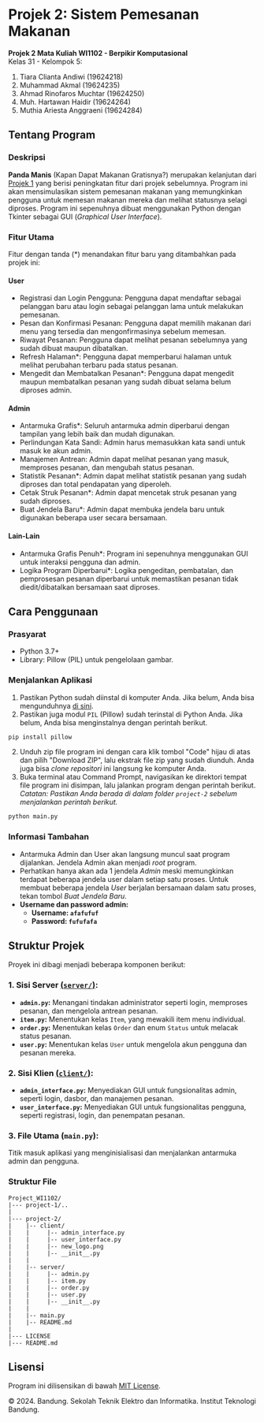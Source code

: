 # Projek 2: Sistem Pemesanan Makanan
**Projek 2 Mata Kuliah WI1102 - Berpikir Komputasional**  
Kelas 31 - Kelompok 5:
1. Tiara Clianta Andiwi (19624218) 
2. Muhammad Akmal (19624235) 
3. Ahmad Rinofaros Muchtar (19624250) 
4. Muh. Hartawan Haidir (19624264) 
5. Muthia Ariesta Anggraeni (19624284) 

## Tentang Program
### Deskripsi
**Panda Manis** (Kapan Dapat Makanan Gratisnya?) merupakan kelanjutan dari [Projek 1](../project-1/) yang berisi peningkatan fitur dari projek sebelumnya. Program ini akan mensimulasikan sistem pemesanan makanan yang memungkinkan pengguna untuk memesan makanan mereka dan melihat statusnya selagi diproses. Program ini sepenuhnya dibuat menggunakan Python dengan Tkinter sebagai GUI (*Graphical User Interface*).

### Fitur Utama
Fitur dengan tanda (*) menandakan fitur baru yang ditambahkan pada projek ini:

#### User
- Registrasi dan Login Pengguna: Pengguna dapat mendaftar sebagai pelanggan baru atau login sebagai pelanggan lama untuk melakukan pemesanan.
- Pesan dan Konfirmasi Pesanan: Pengguna dapat memilih makanan dari menu yang tersedia dan mengonfirmasinya sebelum memesan.
- Riwayat Pesanan: Pengguna dapat melihat pesanan sebelumnya yang sudah dibuat maupun dibatalkan.
- Refresh Halaman*: Pengguna dapat memperbarui halaman untuk melihat perubahan terbaru pada status pesanan.
- Mengedit dan Membatalkan Pesanan*: Pengguna dapat mengedit maupun membatalkan pesanan yang sudah dibuat selama belum diproses admin.

#### Admin
- Antarmuka Grafis*: Seluruh antarmuka admin diperbarui dengan tampilan yang lebih baik dan mudah digunakan.
- Perlindungan Kata Sandi: Admin harus memasukkan kata sandi untuk masuk ke akun admin.
- Manajemen Antrean: Admin dapat melihat pesanan yang masuk, memproses pesanan, dan mengubah status pesanan.
- Statistik Pesanan*: Admin dapat melihat statistik pesanan yang sudah diproses dan total pendapatan yang diperoleh.
- Cetak Struk Pesanan*: Admin dapat mencetak struk pesanan yang sudah diproses.
- Buat Jendela Baru*: Admin dapat membuka jendela baru untuk digunakan beberapa user secara bersamaan.

#### Lain-Lain
- Antarmuka Grafis Penuh*: Program ini sepenuhnya menggunakan GUI untuk interaksi pengguna dan admin.
- Logika Program Diperbarui*: Logika pengeditan, pembatalan, dan pemprosesan pesanan diperbarui untuk memastikan pesanan tidak diedit/dibatalkan bersamaan saat diproses.

## Cara Penggunaan
### Prasyarat
- Python 3.7+
- Library: Pillow (PIL) untuk pengelolaan gambar.

### Menjalankan Aplikasi
1. Pastikan Python sudah diinstal di komputer Anda. Jika belum, Anda bisa mengunduhnya [di sini](https://www.python.org/downloads/).
2. Pastikan juga modul `PIL` (Pillow) sudah terinstal di Python Anda. Jika belum, Anda bisa menginstalnya dengan perintah berikut.
```sh
pip install pillow
```
2. Unduh zip file program ini dengan cara klik tombol "Code" hijau di atas dan pilih "Download ZIP", lalu ekstrak file zip yang sudah diunduh. Anda juga bisa *clone repositori* ini langsung ke komputer Anda.
3. Buka terminal atau Command Prompt, navigasikan ke direktori tempat file program ini disimpan, lalu jalankan program dengan perintah berikut.  
*Catatan: Pastikan Anda berada di dalam folder `project-2` sebelum menjalankan perintah berikut.*
```sh
python main.py
```

### Informasi Tambahan
- Antarmuka Admin dan User akan langsung muncul saat program dijalankan. Jendela Admin akan menjadi *root* program.
- Perhatikan hanya akan ada 1 jendela *Admin* meski memungkinkan terdapat beberapa jendela user dalam setiap satu proses. Untuk membuat beberapa jendela *User* berjalan bersamaan dalam satu proses, tekan tombol *Buat Jendela Baru*. 
- **Username dan password admin:**
    - **Username: `afafufuf`**
    - **Password: `fufufafa`**

## Struktur Projek
Proyek ini dibagi menjadi beberapa komponen berikut:

### **1. Sisi Server [(`server/`)](server/):**
- **`admin.py`:** Menangani tindakan administrator seperti login, memproses pesanan, dan mengelola antrean pesanan.
- **`item.py`:** Menentukan kelas `Item`, yang mewakili item menu individual.
- **`order.py`:** Menentukan kelas `Order` dan enum `Status` untuk melacak status pesanan.
- **`user.py`:** Menentukan kelas `User` untuk mengelola akun pengguna dan pesanan mereka.

### **2. Sisi Klien [(`client/`)](client/):**
- **`admin_interface.py`:** Menyediakan GUI untuk fungsionalitas admin, seperti login, dasbor, dan manajemen pesanan.
- **`user_interface.py`:** Menyediakan GUI untuk fungsionalitas pengguna, seperti registrasi, login, dan penempatan pesanan.

### **3. File Utama (`main.py`):**
Titik masuk aplikasi yang menginisialisasi dan menjalankan antarmuka admin dan pengguna.

### Struktur File

    Project_WI1102/
    |--- project-1/..
    |
    |--- project-2/
    |    |-- client/
    |    |     |-- admin_interface.py
    |    |     |-- user_interface.py
    |    |     |-- new_logo.png
    |    |     |-- __init__.py
    |    |
    |    |-- server/
    |    |     |-- admin.py
    |    |     |-- item.py
    |    |     |-- order.py
    |    |     |-- user.py
    |    |     |-- __init__.py
    |    |
    |    |-- main.py
    |    |-- README.md
    |
    |--- LICENSE
    |--- README.md

## Lisensi
Program ini dilisensikan di bawah [MIT License](../LICENSE).

&copy;  2024. Bandung. Sekolah Teknik Elektro dan Informatika. Institut Teknologi Bandung.